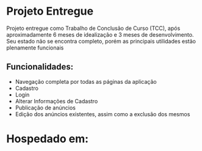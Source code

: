 <h1>Projeto Entregue</h1>

<p>
  Projeto entregue como Trabalho de Conclusão de Curso (TCC), após aproximadamente 6 meses de idealização e 3 meses de desenvolvimento. Seu estado não se encontra completo, porém as principais utilidades estão plenamente funcionais
</p>
<h2>Funcionalidades:</h2>
<ul>
  <li>Navegação completa por todas as páginas da aplicação</li>
  <li>Cadastro</li>
  <li>Login</h1>
  <li>Alterar Informações de Cadastro</li>
  <li>Publicação de anúncios</li>
  <li>Edição dos anúncios existentes, assim como a exclusão dos mesmos</li>
</ul>

<h1>Hospedado em: <a href="https://soroshopp.000webhostapp.com"https://soroshopp.000webhostapp.com</a></h1>
